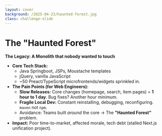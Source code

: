 ```yaml
---
layout: cover
background: /2025-04-23/haunted-forest.jpg
class: challenge-slide
---
```


# The "Haunted Forest"

**The Legacy: A Monolith that nobody wanted to touch**

* **Core Tech Stack:**
    * Java Springboot, JSPs, Moustache templates
    * jQuery, vanilla JavaScript
    * ~50 Preact/TypeScript microfrontends/widgets sprinkled in.
* **The Pain Points (for Web Engineers):**
    * **Slow Releases:** Core changes (homepage, search, item pages) = **1 hour to 1 day**. Bug fixes? Another hour minimum.
    * **Fragile Local Dev:** Constant reinstalling, debugging, reconfiguring. `maven` not `npm`.
    * Avoidance: Teams built *around* the core &rarr; The **"Haunted Forest"** problem.
* **Impact:** Poor time-to-market, affected morale, tech debt (stalled Next.js unification project).

<style scoped>
.challenge-slide {
  position: relative;
}
.challenge-slide .slidev-content {
  background: rgba(0,0,0,0.7);
  border-radius: 1rem;
  box-shadow: 0 4px 32px 0 rgba(0,0,0,0.3);
  max-width: 48rem;
  margin: 0 auto;
  padding: 2rem;
  color: #fff;
}
.challenge-slide code {
  background: #1f2937;
  color: #fde68a;
  padding: 0.15em 0.4em;
  border-radius: 0.3em;
}
</style>